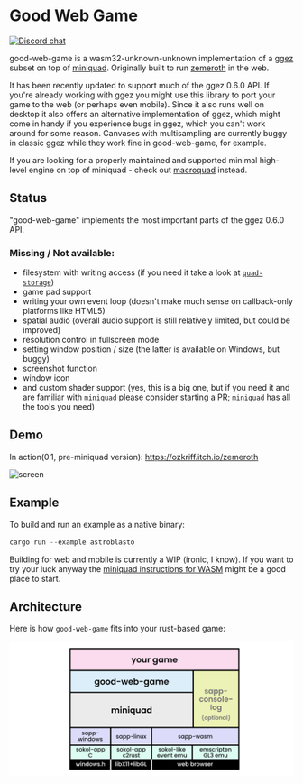 # Good Web Game

[![Discord chat](https://img.shields.io/discord/710177966440579103.svg?label=discord%20chat)](https://discord.gg/jum3Fjek2A)

good-web-game is a wasm32-unknown-unknown implementation of a [ggez](https://github.com/ggez/ggez) subset on top of [miniquad](https://github.com/not-fl3/miniquad/). Originally built to run [zemeroth](https://github.com/ozkriff/zemeroth) in the web.

It has been recently updated to support much of the ggez 0.6.0 API. If you're already working with ggez you might use this library to port your game to the web (or perhaps even mobile).
Since it also runs well on desktop it also offers an alternative implementation of ggez, which might come in handy if you experience bugs in ggez, which you can't work around for some reason. Canvases with multisampling are currently buggy in classic ggez while they work fine in good-web-game, for example.

If you are looking for a properly maintained and supported minimal high-level engine on top of miniquad - check out [macroquad](https://github.com/not-fl3/macroquad/) instead.

## Status

"good-web-game" implements the most important parts of the ggez 0.6.0 API.

### Missing / Not available:

* filesystem with writing access (if you need it take a look at [`quad-storage`](https://github.com/optozorax/quad-storage))
* game pad support
* writing your own event loop (doesn't make much sense on callback-only platforms like HTML5)
* spatial audio (overall audio support is still relatively limited, but could be improved)
* resolution control in fullscreen mode
* setting window position / size (the latter is available on Windows, but buggy)
* screenshot function
* window icon
* and custom shader support (yes, this is a big one, but if you need it and are familiar with `miniquad` please
  consider starting a PR; `miniquad` has all the tools you need)
  
 
## Demo 

In action(0.1, pre-miniquad version): <https://ozkriff.itch.io/zemeroth>

![screen](https://i.imgur.com/TjvCNwa.jpg)

## Example

To build and run an example as a native binary:

```rust
cargo run --example astroblasto
```

Building for web and mobile is currently a WIP (ironic, I know).
If you want to try your luck anyway the [miniquad instructions for WASM](https://github.com/not-fl3/miniquad/#wasm)
might be a good place to start.

## Architecture

Here is how `good-web-game` fits into your rust-based game:

![software stack](about/gwg-stack.png?raw=true "good-web-game software stack")
